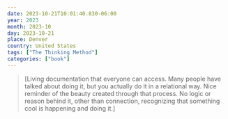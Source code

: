 ```yaml
---
date: 2023-10-21T10:01:40.830-06:00
year: 2023
month: 2023-10
day: 2023-10-21
place: Denver
country: United States
tags: ["The Thinking Method"]
categories: ["book"]
---
```

> [Living documentation that everyone can access. Many people have talked about doing it, but you actually do it in a relational way. Nice reminder of the beauty created through that process. No logic or reason behind it, other than connection, recognizing that something cool is happening and doing it.]
